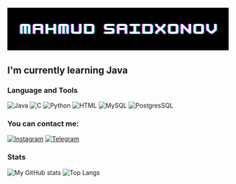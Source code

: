 ![Header](https://github.com/MahmudSaidxonov/MahmudSaidxonov/blob/main/assets/Screenshot%20from%202023-01-05%2011-08-18.png)

## I'm currently learning Java

### Language and Tools
![Java](https://img.shields.io/badge/-Java-080808?style=for-the-badge&logo=Java)
![C](https://img.shields.io/badge/-C-080808?style=for-the-badge&logo=C)
![Python](https://img.shields.io/badge/-Python-080808?style=for-the-badge&logo=Python)
![HTML](https://img.shields.io/badge/-HTML-080808?style=for-the-badge&logo=HTML5)
![MySQL](https://img.shields.io/badge/-MySQL-080808?style=for-the-badge&logo=MySQL)
![PostgresSQL](https://img.shields.io/badge/-PostgreSQL-080808?style=for-the-badge&logo=PostgreSQL)


### You can contact me:
[![Instagram](https://img.shields.io/badge/-Instagram-080808?style=for-the-badge&logo=Instagram)](https://www.instagram.com/mahmud.s___)
[![Telegram](https://img.shields.io/badge/-Telegram-080808?style=for-the-badge&logo=Telegram)](https://t.me/mahmud_s)

### Stats
![My GitHub stats](https://github-readme-stats.vercel.app/api?username=MahmudSaidxonov&show_icons=true&theme=tokyonight)
![Top Langs](https://github-readme-stats.vercel.app/api/top-langs/?username=MahmudSaidxonov&layout=compact&theme=tokyonight)